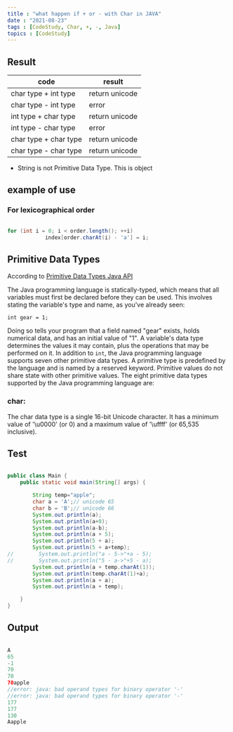 ```yaml
---
title : "what happen if + or - with Char in JAVA"
date : "2021-08-23"
tags : [CodeStudy, Char, +, -, Java]
topics : [CodeStudy]
---
```


## Result

| code | result |
|---|---|
| char type + int type | return unicode |
| char type - int type | error |
| int type + char type | return unicode |
| int type - char type | error |
| char type + char type | return unicode |
| char type - char type | return unicode |

- String is not Primitive Data Type. This is object

## example of use

### For lexicographical order

```java

for (int i = 0; i < order.length(); ++i)
            index[order.charAt(i) - 'a'] = i;
```

## Primitive Data Types

According to [Primitive Data Types Java API](https://docs.oracle.com/javase/tutorial/java/nutsandbolts/datatypes.html)

The Java programming language is statically-typed, which means that all variables must first be declared before they can be used. This involves stating the variable's type and name, as you've already seen:

`int gear = 1;`

Doing so tells your program that a field named "gear" exists, holds numerical data, and has an initial value of "1". A variable's data type determines the values it may contain, plus the operations that may be performed on it. In addition to `int`, the Java programming language supports seven other primitive data types. A primitive type is predefined by the language and is named by a reserved keyword. Primitive values do not share state with other primitive values. The eight primitive data types supported by the Java programming language are:

### char:

The char data type is a single 16-bit Unicode character. It has a minimum value of '\u0000' (or 0) and a maximum value of '\uffff' (or 65,535 inclusive).

## Test

```java

public class Main {
    public static void main(String[] args) {

        String temp="apple";
        char a = 'A';// unicode 65
        char b = 'B';// unicode 66
        System.out.println(a);
        System.out.println(a+0);
        System.out.println(a-b);
        System.out.println(a + 5);
        System.out.println(5 + a);
        System.out.println(5 + a+temp);
//        System.out.println("a - 5->"+a - 5);
//        System.out.println("5 - a->"+5 - a);
        System.out.println(a + temp.charAt(1));
        System.out.println(temp.charAt(1)+a);
        System.out.println(a + a);
        System.out.println(a + temp);

    }
}
```

## Output

```java

A
65
-1
70
70
70apple
//error: java: bad operand types for binary operator '-'
//error: java: bad operand types for binary operator '-'
177
177
130
Aapple
```